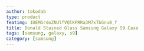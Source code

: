 ```yaml
---
author: tokodab
type: product
featimg: 1UEMGrdoZNUlfVQlKPRRa3M7xTbGnu8_f
title: Donald Stained Glass Samsung Galaxy S9 Case
tags: [samsung, galaxy, s9]
category: [samsung]
---
```

